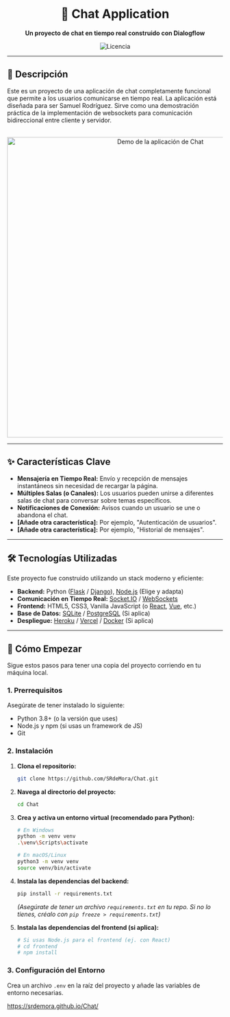 <div align="center">
  <h1 align="center">
    💬 Chat Application
  </h1>
  <p align="center">
    <strong>Un proyecto de chat en tiempo real construido con Dialogflow</strong>
  </p>
</div>

<p align="center">
  <!-- Reemplaza estos badges con los que correspondan a tu proyecto -->
  <img src="https://img.shields.io/github/license/SRdeMora/Chat?style=for-the-badge" alt="Licencia">
</p>

---

## 📜 Descripción

Este es un proyecto de una aplicación de chat completamente funcional que permite a los usuarios comunicarse en tiempo real. La aplicación está diseñada para ser Samuel Rodríguez. Sirve como una demostración práctica de la implementación de websockets para comunicación bidireccional entre cliente y servidor.

<br>

<div align="center">
  <!-- IMPORTANTE: Crea un GIF o una captura de pantalla de tu app y reemplaza la URL -->
  <img src="URL_DE_TU_GIF_O_SCREENSHOT.gif" alt="Demo de la aplicación de Chat" width="700"/>
</div>

---

## ✨ Características Clave

-   **Mensajería en Tiempo Real:** Envío y recepción de mensajes instantáneos sin necesidad de recargar la página.
-   **Múltiples Salas (o Canales):** Los usuarios pueden unirse a diferentes salas de chat para conversar sobre temas específicos.
-   **Notificaciones de Conexión:** Avisos cuando un usuario se une o abandona el chat.
-   **[Añade otra característica]:** Por ejemplo, "Autenticación de usuarios".
-   **[Añade otra característica]:** Por ejemplo, "Historial de mensajes".

---

## 🛠️ Tecnologías Utilizadas

Este proyecto fue construido utilizando un stack moderno y eficiente:

-   **Backend:** Python ([Flask](https://flask.palletsprojects.com/) / [Django](https://www.djangoproject.com/)), [Node.js](https://nodejs.org/) (Elige y adapta)
-   **Comunicación en Tiempo Real:** [Socket.IO](https://socket.io/) / [WebSockets](https://developer.mozilla.org/es/docs/Web/API/WebSockets_API)
-   **Frontend:** HTML5, CSS3, Vanilla JavaScript (o [React](https://reactjs.org/), [Vue](https://vuejs.org/), etc.)
-   **Base de Datos:** [SQLite](https://www.sqlite.org/index.html) / [PostgreSQL](https://www.postgresql.org/) (Si aplica)
-   **Despliegue:** [Heroku](https://www.heroku.com/) / [Vercel](https://vercel.com/) / [Docker](https://www.docker.com/) (Si aplica)

---

## 🚀 Cómo Empezar

Sigue estos pasos para tener una copia del proyecto corriendo en tu máquina local.

### **1. Prerrequisitos**

Asegúrate de tener instalado lo siguiente:
-   Python 3.8+ (o la versión que uses)
-   Node.js y npm (si usas un framework de JS)
-   Git

### **2. Instalación**

1.  **Clona el repositorio:**
    ```sh
    git clone https://github.com/SRdeMora/Chat.git
    ```

2.  **Navega al directorio del proyecto:**
    ```sh
    cd Chat
    ```

3.  **Crea y activa un entorno virtual (recomendado para Python):**
    ```sh
    # En Windows
    python -m venv venv
    .\venv\Scripts\activate

    # En macOS/Linux
    python3 -m venv venv
    source venv/bin/activate
    ```

4.  **Instala las dependencias del backend:**
    ```sh
    pip install -r requirements.txt
    ```
    *(Asegúrate de tener un archivo `requirements.txt` en tu repo. Si no lo tienes, créalo con `pip freeze > requirements.txt`)*

5.  **Instala las dependencias del frontend (si aplica):**
    ```sh
    # Si usas Node.js para el frontend (ej. con React)
    # cd frontend
    # npm install
    ```

### **3. Configuración del Entorno**

Crea un archivo `.env` en la raíz del proyecto y añade las variables de entorno necesarias.

https://srdemora.github.io/Chat/
